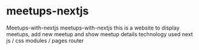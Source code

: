 # meetups-nextjs
Meetups-with-nextjs meetups-with-nextjs this is a website to display meetups, add new meetup and show meetup details  technology used next js / css modules / pages router
